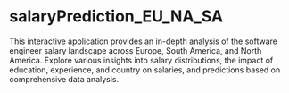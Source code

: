 # salaryPrediction_EU_NA_SA
 This interactive application provides an in-depth analysis of the software engineer salary landscape across Europe, South America, and North America. Explore various insights into salary distributions, the impact of education, experience, and country on salaries, and predictions based on comprehensive data analysis.
